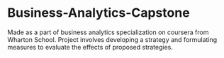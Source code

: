 # Business-Analytics-Capstone
Made as a part of business analytics specialization on coursera from Wharton School.
Project involves developing a strategy and formulating measures to evaluate the effects of proposed strategies.
